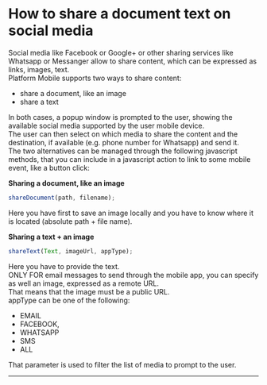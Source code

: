 # How to share a document text on social media

Social media like Facebook or Google+ or other sharing services like Whatsapp or Messanger allow to share content, which can be expressed as links, images, text.  
Platform Mobile supports two ways to share content:

* share a document, like an image
* share a text

In both cases, a popup window is prompted to the user, showing the available social media supported by the user mobile device.  
The user can then select on which media to share the content and the destination, if available \(e.g. phone number for Whatsapp\) and send it.  
The two alternatives can be managed through the following javascript methods, that you can include in a javascript action to link to some mobile event, like a button click:

**Sharing a document, like an image**

```js
shareDocument(path, filename);
```

Here you have first to save an image locally and you have to know where it is located \(absolute path + file name\).

**Sharing a text + an image**

```js
shareText(Text, imageUrl, appType);
```

Here you have to provide the text.  
ONLY FOR email messages to send through the mobile app, you can specify as well an image, expressed as a remote URL.  
That means that the image must be a public URL.  
appType can be one of the following:

* EMAIL
* FACEBOOK,
* WHATSAPP
* SMS
* ALL

That parameter is used to filter the list of media to prompt to the user.

---



